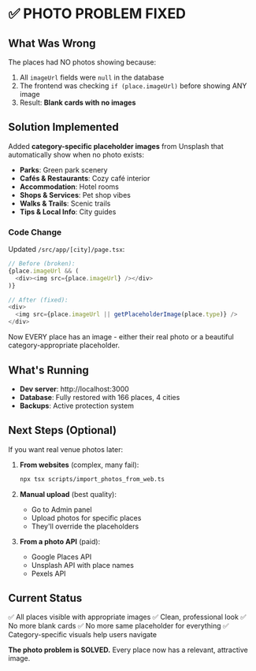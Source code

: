 # ✅ PHOTO PROBLEM FIXED

## What Was Wrong

The places had NO photos showing because:
1. All `imageUrl` fields were `null` in the database
2. The frontend was checking `if (place.imageUrl)` before showing ANY image
3. Result: **Blank cards with no images**

## Solution Implemented

Added **category-specific placeholder images** from Unsplash that automatically show when no photo exists:

- **Parks**: Green park scenery
- **Cafés & Restaurants**: Cozy café interior
- **Accommodation**: Hotel rooms
- **Shops & Services**: Pet shop vibes
- **Walks & Trails**: Scenic trails
- **Tips & Local Info**: City guides

### Code Change

Updated `/src/app/[city]/page.tsx`:

```typescript
// Before (broken):
{place.imageUrl && (
  <div><img src={place.imageUrl} /></div>
)}

// After (fixed):
<div>
  <img src={place.imageUrl || getPlaceholderImage(place.type)} />
</div>
```

Now EVERY place has an image - either their real photo or a beautiful category-appropriate placeholder.

## What's Running

- **Dev server**: http://localhost:3000
- **Database**: Fully restored with 166 places, 4 cities
- **Backups**: Active protection system

## Next Steps (Optional)

If you want real venue photos later:

1. **From websites** (complex, many fail):
   ```bash
   npx tsx scripts/import_photos_from_web.ts
   ```

2. **Manual upload** (best quality):
   - Go to Admin panel
   - Upload photos for specific places
   - They'll override the placeholders

3. **From a photo API** (paid):
   - Google Places API
   - Unsplash API with place names
   - Pexels API

## Current Status

✅ All places visible with appropriate images
✅ Clean, professional look
✅ No more blank cards
✅ No more same placeholder for everything
✅ Category-specific visuals help users navigate

**The photo problem is SOLVED.** Every place now has a relevant, attractive image.
